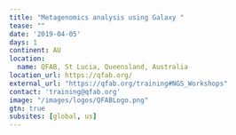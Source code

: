 ```yaml
---
title: "Metagenomics analysis using Galaxy " 
tease: ""
date: '2019-04-05'
days: 1
continent: AU
location:
  name: QFAB, St Lucia, Queensland, Australia
location_url: https://qfab.org/
external_url: "https://qfab.org/training#NGS_Workshops"
contact: 'training@qfab.org'
image: "/images/logos/QFABLogo.png"
gtn: true
subsites: [global, us]
---
```


